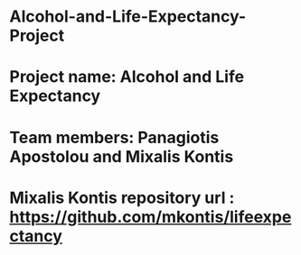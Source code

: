 # Alcohol-and-Life-Expectancy-Project
# Project name: Alcohol and Life Expectancy
# Team members: Panagiotis Apostolou and Mixalis Kontis
# Mixalis Kontis repository url : https://github.com/mkontis/lifeexpectancy